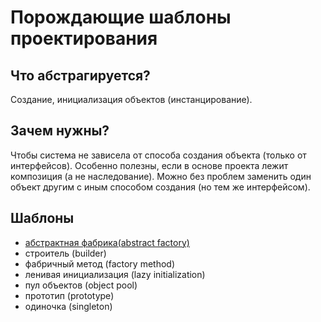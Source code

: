 # Порождающие шаблоны проектирования

## Что абстрагируется?

Создание, инициализация объектов (инстанцирование). 

## Зачем нужны?

Чтобы система не зависела от способа создания объекта (только от интерфейсов). 
Особенно полезны, если в основе проекта лежит композиция (а не наследование).
Можно без проблем заменить один объект другим с иным способом создания (но тем же интерфейсом).

## Шаблоны

* [абстрактная фабрика(abstract factory)](https://github.com/Mohnatus/design-patterns-js/tree/master/creational/abstractFactory)
* строитель (builder)
* фабричный метод (factory method)
* ленивая инициализация (lazy initialization)
* пул объектов (object pool)
* прототип (prototype)
* одиночка (singleton)